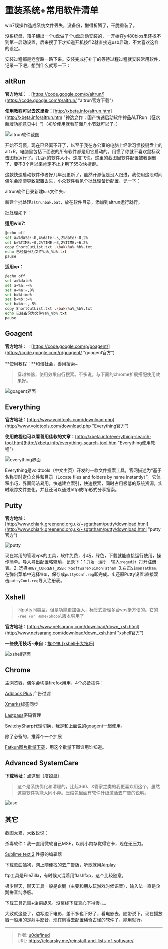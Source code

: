 # 重装系统+常用软件清单


win7误操作造成系统文件丢失，没备份，懒得折腾了，干脆重装了。

没系统盘，箱子翻出一个u盘做了个u盘启动安装的，一开始在y480bios里还找不到第一启动设置，后来搜了下才知道开机按f12就直接选usb启动，不太喜欢这样的设定。

安装过程都是老套路一路下来。安装完成打补丁的等待过程过程就安装常用软件，记录一下吧，想到什么就写一下：

## altRun

**官方地址：**：[https://code.google.com/p/altrun/](https://code.google.com/p/altrun/ "altrun官方下载")

**使用教程可以去这里看：**[http://xbeta.info/altrun.htm](http://xbeta.info/altrun.htm "神逸之作：国产快速启动软件神品ALTRun（征求新版功能意见中）")（初阶使用就看前面几小节就可以了。）


![altrun软件截图](3762873064.jpg "altrun软件截图")

开始不习惯，现在已经离不开了，以至于我在办公室的电脑上经常习惯按键盘上的alt+R。电脑里包括下面说的所有软件都是用它启动的。用惯了你就不喜欢鼠标双击图标运行了。几百k的软件大小，速度飞快。这里的截图里软件配置被我误删了，要不3个月以来肯定不止才用了55次快捷键。

这款快速启动软件作者好几年没更新了，虽然开源但是没人跟进，我使用这段时间偶尔会崩溃导致配置丢失，小众软件看见个批处理备份配置，记一下：

altrun软件目录新建`bak`文件夹~

新建个批处理`altrunbak.bat`，放在软件目录，添加到altrun运行就行。

 批处理如下：

**适用win7:**

```bash
@echo off
set a=%date:~0,4%date:~5,2%date:~8,2%
set b=%TIME:~0,2%TIME:~3,2%TIME:~6,2%
copy ShortCutList.txt .\bak\%a%_%b%.txt
echo 已经备份为文件%a%_%b%.txt
pause
```

**适用xp：**

```bash
@echo off
set a=%date%
set a=%a:-=%
set a=%a:~,8%
set b=%time%
set b=%b::=%
set b=%b:~,-5%
copy ShortCutList.txt .\bak\%a%_%b%.txt
echo 已经备份为文件%a%_%b%.txt
pause
```

## Goagent

**官方地址：**：[https://code.google.com/p/goagent/](https://code.google.com/p/goagent/ "goagent官方")

**使用教程：**和谐社会，善用搜索~

> 穿越神器，使用效果自行搜索。不多说，与下面的chrome扩展搭配使用效果好。

![goagent界面](4036187375.jpg "goagent界面")

## Everything

**官方地址：**[http://www.voidtools.com/download.php](http://www.voidtools.com/download.php "Everything官方")

**使用教程也可以看善用佳软的文章：**[http://xbeta.info/everything-search-tool.htm](http://xbeta.info/everything-search-tool.htm "Everything使用教程")

![everything界面](2759939440.jpg "everything界面")

Everything是voidtools（中文主页）开发的一款文件搜索工具，官网描述为“基于名称实时定位文件和目录（Locate files and folders by name instantly）”。它体积小巧，界面简洁易用，快速建立索引，快速搜索，同时占用极低的系统资源，实时跟踪文件变化，并且还可以通过http或ftp形式分享搜索。

## Putty

**官方地址：**[http://www.chiark.greenend.org.uk/~sgtatham/putty/download.html](http://www.chiark.greenend.org.uk/~sgtatham/putty/download.html "putty官方")

![putty](1795991079.jpg "putty")

现在常用的管理vps的工具，软件免费，小巧，绿色，下载就能直接运行使用，操作简单。导入导出配置略繁琐，记录下：1.`开始`--`运行`-- 输入:`regedit `打开注册表。2\. 选择`HKEY_CURRENT_USER `>`Software`>`SimonTatham `3.右击`SimonTatham`，在弹出菜单中选择`导出`，保存成`puttyConf.reg`即完成。4.还原Putty设置:直接双击`puttyConf.reg`导入注册表。

## Xshell

> 同putty同类型，但是功能更加强大，标签式管理多台vps挺方便的。它的`Free For Home/Shcool`版本够用了

**官方地址：**[http://www.netsarang.com/download/down_xsh.html](http://www.netsarang.com/download/down_xsh.html "xshell官方")

**一些使用技巧~来自：**[挨个搞 [xshell十大技巧]](http://actgod.com/archives/86/ "xshell十大技巧")

![xshell界面](584712105.jpg "xshell界面")

## Chrome

主浏览器，偶尔会切换firefox用用，4个必备插件：

[Adblock Plus](https://chrome.google.com/webstore/detail/adblock-plus/cfhdojbkjhnklbpkdaibdccddilifddb "Adblock Plus ") 广告过滤

[Xmarks](https://chrome.google.com/webstore/detail/xmarks-bookmark-sync/ajpgkpeckebdhofmmjfgcjjiiejpodla "Xmarks")标签同步

[Lastpass](https://chrome.google.com/webstore/detail/lastpass/hdokiejnpimakedhajhdlcegeplioahd "Lastpass")密码管理

[SwitchySharp](https://chrome.google.com/webstore/detail/proxy-switchysharp/dpplabbmogkhghncfbfdeeokoefdjegm "SwitchySharp")代理切换，我是和上面说的goagent一起使用。

除了必备的，推荐个一个扩展

[Fatkun图片批量下载](https://chrome.google.com/webstore/detail/fatkun-batch-download-ima/nnjjahlikiabnchcpehcpkdeckfgnohf "Fatkun图片批量下载")，用这个批量下图谁用谁知道。

## Advanced SystemCare

**下载地址：**[点这里（度娘盘）](http://pan.baidu.com/share/link?shareid=273054&amp;uk=2603305005 "Advanced SystemCare Pro v6.1.9.220 官方中文注册版(SN) TTRAR.Com.rar")

> 这个是系统优化和清理的，比起360、X管家之类的我更喜欢用这个，虽然这类软件功能大同小异。压缩包里面有软件升级激活去广告的说明。

![asc](2689783238.jpg "asc")

## 其它

截图太累，大致说说：

杀毒软件：我一直用微软自己MSE，以前小内存觉得它卡，现在无压力。

[Sublime text 2](http://www.sublimetext.com/2 "sublimetext下载页面") 性感的编辑器

下载歌曲酷狗，网上随便找的去广告版，听歌就用[Airplay](http://airplay3.com/ "airplay官方")

ftp工具是FileZilla，有时候又混着用flashfxp，这个比较随意。

极少聊天，聊天工具一般是企鹅（主要和朋友玩游戏时候语音），输入法一直是企鹅拼音纯净版。

下载工具迅雷+企鹅旋风。没离线下载真心下得慢。。。

大致就这些了，边写边下电影，差不多也下好了，看电影去，随带说下，现在播放器一般用的是射手影音，现在懒得去配置稀奇古怪的软件了，能用就行。


---

> 作者: [u0defined](http://clearsky.me/)  
> URL: https://clearsky.me/reinstall-and-lists-of-software/  

